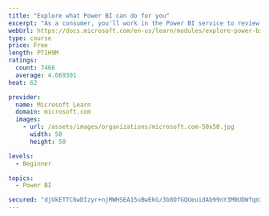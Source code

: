 ```yaml
---
title: "Explore what Power BI can do for you"
excerpt: "As a consumer, you'll work in the Power BI service to review and interact with content that has been shared with you. This module provides the foundational information that you need to work effectively in the Power BI service."
webUrl: https://docs.microsoft.com/en-us/learn/modules/explore-power-bi-service/
type: course
price: Free
length: PT1H9M
ratings:
  count: 7466
  average: 4.669301
heat: 62

provider:
  name: Microsoft Learn
  domain: microsoft.com
  images:
    - url: /assets/images/organizations/microsoft.com-50x50.jpg
      width: 50
      height: 50

levels:
  - Beginner

topics:
  - Power BI

secured: "djUkETTC6wDIzyr+njMWHSEA15uBwEkG/3b8OfGQUeuidAb99nY3M0UDWfqm1p8jKMry4Gti9x7kqvA5VTW6QB5bH504wFZEQq5R9Wc982p47xu5NL7KB/+imrs/9qOMInzmh4wbDBRCiZcz46h7oqMBQPDmvDFrL5Kj/FVCMwWNhyHMRwTNUU1gyZalCrLzBR6PyG/16oUkIaHfyF/OhTEWsB4d1gvhasQTX8F6/EgFJVUYuC+lRkrtq3FUuDrDch5IHtB7/hyjcuc7wvfsPMXCEB818RxEevWQh6FQpE/aWi5JXJO1Uvzk8SxnlcMivKe+wrMZyiXz2b0g/gy5SE0JphHQ4upXz6ZcHlydLR8PWGVpZ7jKnPAtwjCGrdouXrQWGoPTv+WrGWTdDbcl0dQF+Px4QXwMEt/dC75yTjc=;qzIl2p5DmavTwTrZr3YtRw=="
---
```


